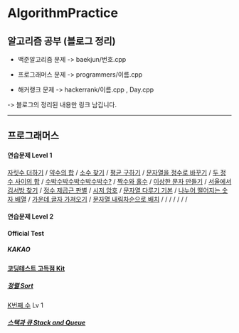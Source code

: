 # AlgorithmPractice

## 알고리즘 공부 (블로그 정리)

* 백준알고리즘 문제 -> baekjun/번호.cpp

* 프로그래머스 문제 -> programmers/이름.cpp

* 해커랭크 문제 -> hackerrank/이름.cpp , Day.cpp

-> 블로그의 정리된 내용만 링크 남깁니다.

---

## 프로그래머스
#### 연습문제 Level 1
  
   [자릿수 더하기](https://keeplo.tistory.com/100)
   / [약수의 합](https://keeplo.tistory.com/100)
   / [소수 찾기](https://keeplo.tistory.com/106)
   / [평균 구하기](https://keeplo.tistory.com/92)
   / [문자열을 정수로 바꾸기](https://keeplo.tistory.com/104)
   / [두 정수 사이의 합](https://keeplo.tistory.com/112)
   / [수박수박수박수박수박수?](https://keeplo.tistory.com/105)
   / [짝수와 홀수](https://keeplo.tistory.com/95)
   / [이상한 문자 만들기](https://keeplo.tistory.com/101)
   / [서울에서 김서방 찾기](https://keeplo.tistory.com/107)
   / [정수 제곱근 판별](https://keeplo.tistory.com/97)
   / [시저 암호](https://keeplo.tistory.com/103)
   / [문자열 다루기 기본](https://keeplo.tistory.com/108)
   / [나누어 떨어지는 숫자 배열](https://keeplo.tistory.com/114) 
   / [가운데 글자 가져오기](https://keeplo.tistory.com/115)
   / [문자열 내림차순으로 배치](https://keeplo.tistory.com/109)
   / []()
   / []()
   / []()
   / []()
   / []()
   / []()
   / []()
    

#### 연습문제 Level 2

#### Official Test
##### KAKAO

#### [코딩테스트 고득점 Kit](https://programmers.co.kr/learn/challenges)
##### [정렬 Sort](https://programmers.co.kr/learn/courses/30/parts/12198)
  [K번째 수](https://keeplo.tistory.com/121) Lv 1
  
##### [스택과 큐 Stack and Queue](https://programmers.co.kr/learn/courses/30/parts/12081)
    

